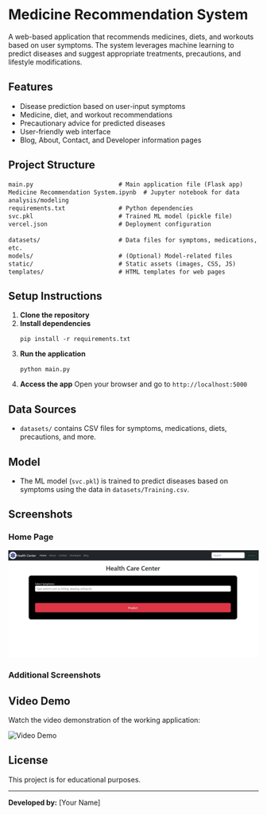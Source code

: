 # Medicine Recommendation System

A web-based application that recommends medicines, diets, and workouts based on user symptoms. The system leverages machine learning to predict diseases and suggest appropriate treatments, precautions, and lifestyle modifications.

## Features
- Disease prediction based on user-input symptoms
- Medicine, diet, and workout recommendations
- Precautionary advice for predicted diseases
- User-friendly web interface
- Blog, About, Contact, and Developer information pages

## Project Structure
```
main.py                        # Main application file (Flask app)
Medicine Recommendation System.ipynb  # Jupyter notebook for data analysis/modeling
requirements.txt               # Python dependencies
svc.pkl                        # Trained ML model (pickle file)
vercel.json                    # Deployment configuration

datasets/                      # Data files for symptoms, medications, etc.
models/                        # (Optional) Model-related files
static/                        # Static assets (images, CSS, JS)
templates/                     # HTML templates for web pages
```

## Setup Instructions
1. **Clone the repository**
2. **Install dependencies**
   ```
   pip install -r requirements.txt
   ```
3. **Run the application**
   ```
   python main.py
   ```
4. **Access the app**
   Open your browser and go to `http://localhost:5000`

## Data Sources
- `datasets/` contains CSV files for symptoms, medications, diets, precautions, and more.

## Model
- The ML model (`svc.pkl`) is trained to predict diseases based on symptoms using the data in `datasets/Training.csv`.


## Screenshots
### Home Page
![Home Page](static/Homepage.jpg)

### Additional Screenshots
<!-- Add more screenshots as needed -->

## Video Demo
Watch the video demonstration of the working application:

![Video Demo](static/video_demo.gif)
<!-- Or embed a YouTube link if available -->
<!-- [Watch on YouTube](https://youtu.be/your-demo-link) -->

## License
This project is for educational purposes.

---
**Developed by:** [Your Name]
